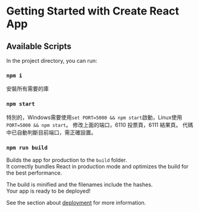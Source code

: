 # Getting Started with Create React App

## Available Scripts

In the project directory, you can run:

### `npm i`

安裝所有需要的庫

### `npm start`

特別的，Windows需要使用`set PORT=5000 && npm start`啟動，Linux使用`PORT=5000 && npm start`。
修改上面的端口，6110 投票頁，6111 結果頁。
代碼中已自動判斷目前端口，需正確設置。

### `npm run build`

Builds the app for production to the `build` folder.\
It correctly bundles React in production mode and optimizes the build for the best performance.

The build is minified and the filenames include the hashes.\
Your app is ready to be deployed!

See the section about [deployment](https://facebook.github.io/create-react-app/docs/deployment) for more information.
